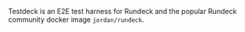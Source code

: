 Testdeck is an E2E test harness for Rundeck and the popular Rundeck community docker image ```jordan/rundeck```.